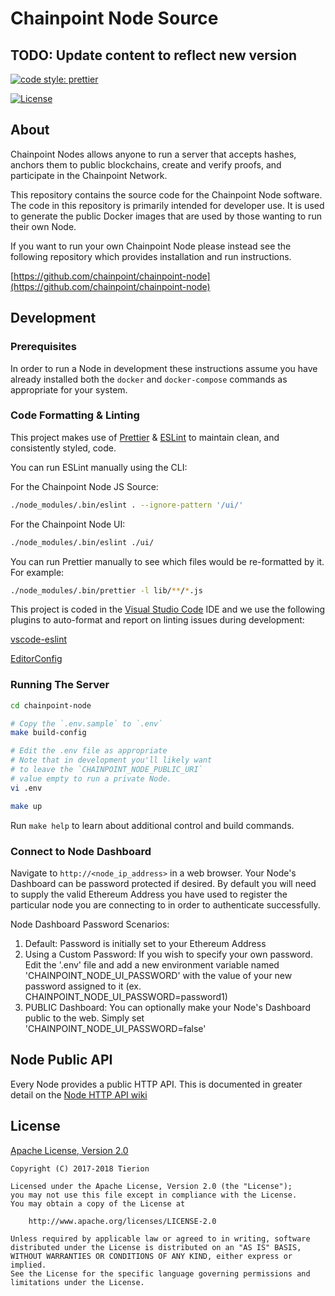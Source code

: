 # Chainpoint Node Source

## TODO: Update content to reflect new version

[![code style: prettier](https://img.shields.io/badge/code_style-prettier-ff69b4.svg?style=flat-square)](https://github.com/prettier/prettier)

[![License](https://img.shields.io/badge/License-Apache%202.0-blue.svg)](https://opensource.org/licenses/Apache-2.0)

## About

Chainpoint Nodes allows anyone to run a server that accepts hashes, anchors them to public blockchains, create and verify proofs, and participate in the Chainpoint Network.

This repository contains the source code for the Chainpoint Node
software. The code in this repository is primarily intended for
developer use. It is used to generate the public Docker images that
are used by those wanting to run their own Node.

If you want to run your own Chainpoint Node please instead
see the following repository which provides installation
and run instructions.

[https://github.com/chainpoint/chainpoint-node](https://github.com/chainpoint/chainpoint-node)

## Development

### Prerequisites

In order to run a Node in development these instructions assume
you have already installed both the `docker` and `docker-compose`
commands as appropriate for your system.

### Code Formatting & Linting

This project makes use of [Prettier](https://prettier.io/) & [ESLint](https://eslint.org/) to maintain clean, and consistently styled, code.

You can run ESLint manually using the CLI:

For the Chainpoint Node JS Source:

```sh
./node_modules/.bin/eslint . --ignore-pattern '/ui/'
```

For the Chainpoint Node UI:

```sh
./node_modules/.bin/eslint ./ui/
```

You can run Prettier manually to see which files would be re-formatted by it. For example:

```sh
./node_modules/.bin/prettier -l lib/**/*.js
```

This project is coded in the [Visual Studio Code](https://code.visualstudio.com/) IDE and we use the following plugins to auto-format and report on linting issues during development:

[vscode-eslint](https://marketplace.visualstudio.com/items?itemName=dbaeumer.vscode-eslint)

[EditorConfig](https://marketplace.visualstudio.com/items?itemName=EditorConfig.EditorConfig)

### Running The Server

```sh
cd chainpoint-node

# Copy the `.env.sample` to `.env`
make build-config

# Edit the .env file as appropriate
# Note that in development you'll likely want
# to leave the `CHAINPOINT_NODE_PUBLIC_URI`
# value empty to run a private Node.
vi .env

make up
```

Run `make help` to learn about additional control and build commands.

### Connect to Node Dashboard

Navigate to `http://<node_ip_address>` in a web browser. Your Node's Dashboard can be password protected if desired. By default you will need to supply the valid Ethereum Address you have used to register the particular node you are connecting to in order to authenticate successfully.

Node Dashboard Password Scenarios:

1. Default: Password is initially set to your Ethereum Address
2. Using a Custom Password: If you wish to specify your own password. Edit the '.env' file and add a new environment variable named 'CHAINPOINT_NODE_UI_PASSWORD' with the value of your new password assigned to it (ex. CHAINPOINT_NODE_UI_PASSWORD=password1)
3. PUBLIC Dashboard: You can optionally make your Node's Dashboard public to the web. Simply set 'CHAINPOINT_NODE_UI_PASSWORD=false'

## Node Public API

Every Node provides a public HTTP API. This is documented in greater detail on the [Node HTTP API wiki](https://github.com/chainpoint/chainpoint-node/wiki/Node-HTTP-API)

## License

[Apache License, Version 2.0](https://opensource.org/licenses/Apache-2.0)

```text
Copyright (C) 2017-2018 Tierion

Licensed under the Apache License, Version 2.0 (the "License");
you may not use this file except in compliance with the License.
You may obtain a copy of the License at

    http://www.apache.org/licenses/LICENSE-2.0

Unless required by applicable law or agreed to in writing, software
distributed under the License is distributed on an "AS IS" BASIS,
WITHOUT WARRANTIES OR CONDITIONS OF ANY KIND, either express or implied.
See the License for the specific language governing permissions and
limitations under the License.
```
